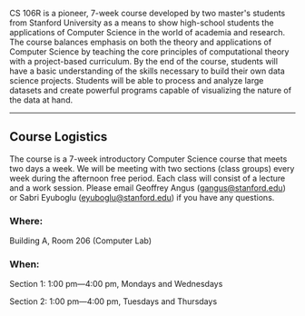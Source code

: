 CS 106R is a pioneer, 7-week course developed by two master's students from Stanford University as a means to show high-school students the applications of Computer Science in the world of academia and research. The course balances emphasis on both the theory and applications of Computer Science by teaching the core principles of computational theory with a project-based curriculum. 
By the end of the course, students will have a basic understanding of the skills necessary to build their own data science projects. Students will be able to process and analyze large datasets and create powerful programs capable of visualizing the nature of the data at hand.

---
## Course Logistics
The course is a 7-week introductory Computer Science course that meets two days a week. We will be meeting with two sections (class groups) every week during the afternoon free period. Each class will consist of a lecture and a work session. Please email Geoffrey Angus (gangus@stanford.edu) or Sabri Eyuboglu (eyuboglu@stanford.edu) if you have any questions.
### Where:
Building A, Room 206 (Computer Lab)
### When:
Section 1: 1:00 pm—4:00 pm, Mondays and Wednesdays

Section 2: 1:00 pm—4:00 pm, Tuesdays and Thursdays
